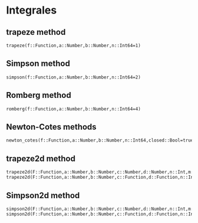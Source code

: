 # Integrales

## trapeze method
```@docs
trapeze(f::Function,a::Number,b::Number,n::Int64=1)
```
## Simpson method
```@docs
simpson(f::Function,a::Number,b::Number,n::Int64=2)
```
## Romberg method
```@docs
romberg(f::Function,a::Number,b::Number,n::Int64=4)
```
## Newton-Cotes methods
```@docs
newton_cotes(f::Function,a::Number,b::Number,n::Int64,closed::Bool=true)
```
## trapeze2d method
```@docs
trapeze2d(F::Function,a::Number,b::Number,c::Number,d::Number,n::Int,m::Int)
trapeze2d(F::Function,a::Number,b::Number,c::Function,d::Function,n::Int,m::Int)
```
## Simpson2d method
```@docs
simpson2d(F::Function,a::Number,b::Number,c::Number,d::Number,n::Int,m::Int)
simpson2d(F::Function,a::Number,b::Number,c::Function,d::Function,n::Int,m::Int)

```
